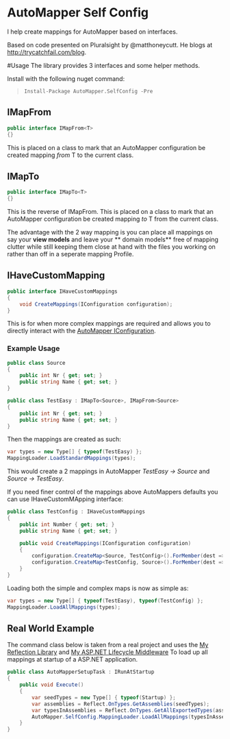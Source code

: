 # AutoMapper Self Config
I help create mappings for AutoMapper based on interfaces.

Based on code presented on Pluralsight by @matthoneycutt. He blogs at http://trycatchfail.com/blog.

#Usage
The library provides 3 interfaces and some helper methods.

Install with the following nuget command:
> `Install-Package AutoMapper.SelfConfig -Pre`

## IMapFrom<T>

```csharp   
public interface IMapFrom<T>
{}
```    
This is placed on a class to mark that an AutoMapper configuration be created mapping *from* T to the current class.

## IMapTo<T>

```csharp   
public interface IMapTo<T>
{}
```
  
This is the reverse of IMapFrom. This is placed on a class to mark that an AutoMapper configuration be created mapping *to* T from the current class.

The advantage with the 2 way mapping is you can place all mappings on say your **view models** and leave your ** domain models** free of mapping clutter while still keeping them close at hand with the files you working on rather than off in a seperate mapping Profile.

## IHaveCustomMapping

```csharp
public interface IHaveCustomMappings
{
    void CreateMappings(IConfiguration configuration);
}
```
   
This is for when more complex mappings are required and allows you to directly interact with the [AutoMapper IConfiguration](https://github.com/AutoMapper/AutoMapper/wiki/Configuration).


### Example Usage

```csharp
public class Source
{
    public int Nr { get; set; }
    public string Name { get; set; }
}

public class TestEasy : IMapTo<Source>, IMapFrom<Source>
{
    public int Nr { get; set; }
    public string Name { get; set; }
}
```

Then the mappings are created as such:

```csharp
var types = new Type[] { typeof(TestEasy) };
MappingLoader.LoadStandardMappings(types);
```

This would create a 2 mappings in AutoMapper *TestEasy -> Source* and *Source -> TestEasy*.

If you need finer control of the mappings above AutoMappers defaults you can use IHaveCustomMApping interface:

```csharp
public class TestConfig : IHaveCustomMappings
{
    public int Number { get; set; }
    public string Name { get; set; }

    public void CreateMappings(IConfiguration configuration)
    {
        configuration.CreateMap<Source, TestConfig>().ForMember(dest => dest.Number, opt => opt.MapFrom(src => src.Nr));
        configuration.CreateMap<TestConfig, Source>().ForMember(dest => dest.Nr, opt => opt.MapFrom(src => src.Number)); ;
    }
}
```

Loading both the simple and complex maps is now as simple as:

```csharp
var types = new Type[] { typeof(TestEasy), typeof(TestConfig) };
MappingLoader.LoadAllMappings(types);
```

## Real World Example

The command class below is taken from a real project and uses the [My Reflection Library](https://github.com/dburriss/PhilosophicalMonkey) and [My ASP.NET Lifecycle Middleware](https://github.com/dburriss/AspNetLifecycle) To load up all mappings at startup of a ASP.NET application.

```csharp
public class AutoMapperSetupTask : IRunAtStartup
{
    public void Execute()
    {
        var seedTypes = new Type[] { typeof(Startup) };
        var assemblies = Reflect.OnTypes.GetAssemblies(seedTypes);
        var typesInAssemblies = Reflect.OnTypes.GetAllExportedTypes(assemblies);
        AutoMapper.SelfConfig.MappingLoader.LoadAllMappings(typesInAssemblies);
    }
}
```